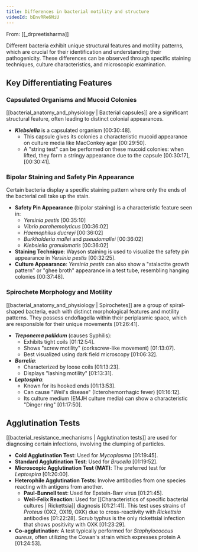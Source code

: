 ```yaml
---
title: Differences in bacterial motility and structure
videoId: bEnvRRe6NiU
---
```


From: [[_drpreetisharma]] <br/> 

Different bacteria exhibit unique structural features and motility patterns, which are crucial for their identification and understanding their pathogenicity. These differences can be observed through specific staining techniques, culture characteristics, and microscopic examination.

## Key Differentiating Features

### Capsulated Organisms and Mucoid Colonies
[[bacterial_anatomy_and_physiology | Bacterial capsules]] are a significant structural feature, often leading to distinct colonial appearances.
*   **_Klebsiella_** is a capsulated organism <a class="yt-timestamp" data-t="00:30:48">[00:30:48]</a>.
    *   This capsule gives its colonies a characteristic mucoid appearance on culture media like MacConkey agar <a class="yt-timestamp" data-t="00:29:50">[00:29:50]</a>.
    *   A "string test" can be performed on these mucoid colonies: when lifted, they form a stringy appearance due to the capsule <a class="yt-timestamp" data-t="00:30:17">[00:30:17]</a>, <a class="yt-timestamp" data-t="00:30:41">[00:30:41]</a>.

### Bipolar Staining and Safety Pin Appearance
Certain bacteria display a specific staining pattern where only the ends of the bacterial cell take up the stain.
*   **Safety Pin Appearance** (bipolar staining) is a characteristic feature seen in:
    *   _Yersinia pestis_ <a class="yt-timestamp" data-t="00:35:10">[00:35:10]</a>
    *   _Vibrio parahemolyticus_ <a class="yt-timestamp" data-t="00:36:02">[00:36:02]</a>
    *   _Haemophilus ducreyi_ <a class="yt-timestamp" data-t="00:36:02">[00:36:02]</a>
    *   _Burkholderia mallei_ and _pseudomallei_ <a class="yt-timestamp" data-t="00:36:02">[00:36:02]</a>
    *   _Klebsiella granulomatis_ <a class="yt-timestamp" data-t="00:36:02">[00:36:02]</a>
*   **Staining Technique**: Wayson staining is used to visualize the safety pin appearance in _Yersinia pestis_ <a class="yt-timestamp" data-t="00:32:25">[00:32:25]</a>.
*   **Culture Appearance**: _Yersinia pestis_ can also show a "stalactite growth pattern" or "ghee broth" appearance in a test tube, resembling hanging colonies <a class="yt-timestamp" data-t="00:37:48">[00:37:48]</a>.

### Spirochete Morphology and Motility
[[bacterial_anatomy_and_physiology | Spirochetes]] are a group of spiral-shaped bacteria, each with distinct morphological features and motility patterns. They possess endoflagella within their periplasmic space, which are responsible for their unique movements <a class="yt-timestamp" data-t="01:26:41">[01:26:41]</a>.

*   **_Treponema pallidum_** (causes Syphilis):
    *   Exhibits tight coils <a class="yt-timestamp" data-t="01:12:54">[01:12:54]</a>.
    *   Shows "screw motility" (corkscrew-like movement) <a class="yt-timestamp" data-t="01:13:07">[01:13:07]</a>.
    *   Best visualized using dark field microscopy <a class="yt-timestamp" data-t="01:06:32">[01:06:32]</a>.
*   **_Borrelia_**:
    *   Characterized by loose coils <a class="yt-timestamp" data-t="01:13:23">[01:13:23]</a>.
    *   Displays "lashing motility" <a class="yt-timestamp" data-t="01:13:31">[01:13:31]</a>.
*   **_Leptospira_**:
    *   Known for its hooked ends <a class="yt-timestamp" data-t="01:13:53">[01:13:53]</a>.
    *   Can cause "Weil's disease" (Icterohemorrhagic fever) <a class="yt-timestamp" data-t="01:16:12">[01:16:12]</a>.
    *   Its culture medium (EMJH culture media) can show a characteristic "Dinger ring" <a class="yt-timestamp" data-t="01:17:50">[01:17:50]</a>.

## Agglutination Tests
[[bacterial_resistance_mechanisms | Agglutination tests]] are used for diagnosing certain infections, involving the clumping of particles.

*   **Cold Agglutination Test**: Used for *Mycoplasma* <a class="yt-timestamp" data-t="01:19:45">[01:19:45]</a>.
*   **Standard Agglutination Test**: Used for *Brucella* <a class="yt-timestamp" data-t="01:19:52">[01:19:52]</a>.
*   **Microscopic Agglutination Test (MAT)**: The preferred test for *Leptospira* <a class="yt-timestamp" data-t="01:20:00">[01:20:00]</a>.
*   **Heterophile Agglutination Tests**: Involve antibodies from one species reacting with antigens from another.
    *   **Paul-Bunnell test**: Used for Epstein-Barr virus <a class="yt-timestamp" data-t="01:21:45">[01:21:45]</a>.
    *   **Weil-Felix Reaction**: Used for [[Characteristics of specific bacterial cultures | Rickettsia]] diagnosis <a class="yt-timestamp" data-t="01:21:41">[01:21:41]</a>. This test uses strains of *Proteus* (OX2, OX19, OXK) due to cross-reactivity with *Rickettsia* antibodies <a class="yt-timestamp" data-t="01:22:28">[01:22:28]</a>. Scrub typhus is the only rickettsial infection that shows positivity with OXK <a class="yt-timestamp" data-t="01:23:29">[01:23:29]</a>.
*   **Co-agglutination**: A test typically performed for *Staphylococcus aureus*, often utilizing the Cowan's strain which expresses protein A <a class="yt-timestamp" data-t="01:24:53">[01:24:53]</a>.